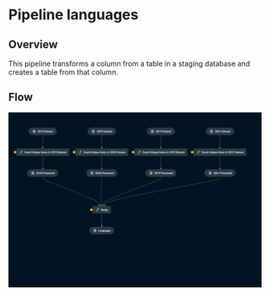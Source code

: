 # Pipeline languages

## Overview

<!---
Please describe your modular pipeline here.
-->
This pipeline transforms a column from a table in a staging database and creates a table from that column.

## Flow
![img](kedro_pipeline_languages.png)
